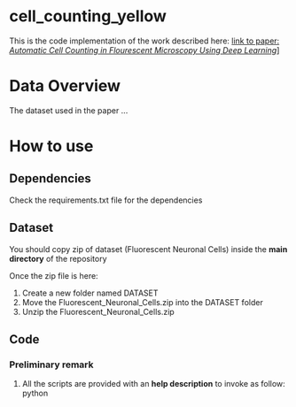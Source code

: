 # cell_counting_yellow
This is the code implementation of the work described here: [link to paper: *Automatic Cell Counting in Flourescent Microscopy Using Deep Learning*](https://arxiv.org/abs/2103.01141)]

# Data Overview
The dataset used in the paper ...

# How to use

## Dependencies

Check the requirements.txt file for the dependencies

## Dataset

You should copy zip of dataset (Fluorescent Neuronal Cells) inside the **main directory** of the repository

Once the zip file is here:

1. Create a new folder named DATASET
2. Move the Fluorescent_Neuronal_Cells.zip into the DATASET folder
3. Unzip the Fluorescent_Neuronal_Cells.zip

## Code

### Preliminary remark
1. All the scripts are provided with an **help description** to invoke as follow:
python <script name> -h
2. To reproduce the paper results, all the scripts should be launched without additional arguments (default mode)
3. Each time you run again one of the preprocessing scripts going from 011 to 040, take care to remove the images-masks produced at the previous run setting the **--start_from_zero True** flag
  

### Scripts description
#### Preprocessing scripts
1. **010_join_images.py**: Join the images and the relative masks coming from the automatic and the manual segmenation (see data description in the paper [link to paper:](https://arxiv.org/abs/2103.01141)]) into one unique folder: /DATASET/all_images/images for the images and /DATASET/all_masks/masks for the masks. This script also correct the masks images with more than two grayscales values (0 for the background and 255 for the pixels of the cells).


2. **011_load_images.py**: Split the dataset into train-validation and test. Without any additional arguments the split will be the same used in the paper. For example, if you want to use a different split run whit the additional arguments: 
python 011_load_images.py --random_test_set True
  
If you already run this script previusly take care to add  **--start_from_zero True** flag to remove the previous images in the destination folder

3. **020_cropper_yellow.py**: Crop the images and masks to make smaller picture for the training of the network. The default size of the crops will be the same used in the referenced paper. To make crops of different features check the help description of the script

If you already run this script previusly take care to add  **--start_from_zero True** flag to remove the previous images in the destination folder
  
4. **030_weights_maker.py**: Desing the weighted maps as described in the paper. No additional arguments to reproduce the same  
masks of the paper. 
  
**NOTE**: If random split was used running the **011_load_images.py** script, it is needed to find a new maximum value to normalize the weighted maps using the following instruction:
  
  python 030_weight_maker.py --normalize True --continue_after_normalization True
  
  or in a 2-step process:
  
  1. python 030_weight_maker.py --normalize True
  2. python 030_weight_maker.py --resume_after_normalization True
  
If you already run this script previusly take care to add  **--start_from_zero True** flag to remove the previous images in the destination folder

5. **040_augumentation_yellow.py**: Augmentation process to increase the number of training-validation images. Use the help to define the augmentation factor both for the images segmented automatically and those segmented manually. Also define to adopt or not a strategy for the artifact augmentation. No additional argument aim to reproduce the augumentation pipeline described in the paper. It is worth to remember that the augumentation will produce different images from those used in the paper due to the random nature of the augmentation process.
  
If you already run this script previusly take care to add  **--start_from_zero True** flag to remove the previous images in the destination folder
  
6. **augmentation_utils.py**: Utils function used to manipulate the images during the augumentation process.


DOCKER instruction

-Build the image from dockerfile
docker build -t .

-Run the image:
docker run --rm -it -p 8888:8888 -v ${PWD}/DATASET:app/DATASET cell

Run initialize a shell session inside the container where it is possible to run the scripts and a jupyter session with the command:
jupyter notebook --port=8888 --no-browser --ip=0.0.0.0 --allow-root

connect following the instruction displayed on the terminal

run jupyter directly from docker:
docker run -it -p 8888:8888 -v ${PWD}/DATASET:/app/DATASET cell -c "jupyter notebook --port=8888 --no-browser --ip=0.0.0.0 --allow-root"

connect following the instruction displayed on the terminal
